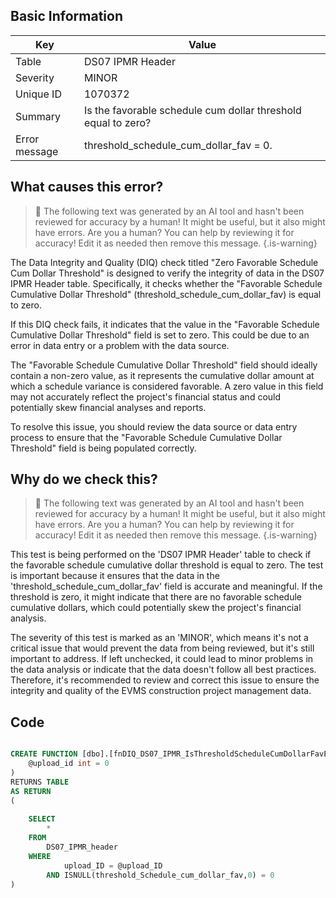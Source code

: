 ## Basic Information
| Key         | Value          |
|-------------|----------------|
| Table       | DS07 IPMR Header |
| Severity    | MINOR |
| Unique ID   | 1070372   |
| Summary     | Is the favorable schedule cum dollar threshold equal to zero? |
| Error message | threshold_schedule_cum_dollar_fav = 0. |

## What causes this error?

> :robot: The following text was generated by an AI tool and hasn't been reviewed for accuracy by a human! It might be useful, but it also might have errors. Are you a human? You can help by reviewing it for accuracy! Edit it as needed then remove this message.
{.is-warning}

The Data Integrity and Quality (DIQ) check titled "Zero Favorable Schedule Cum Dollar Threshold" is designed to verify the integrity of data in the DS07 IPMR Header table. Specifically, it checks whether the "Favorable Schedule Cumulative Dollar Threshold" (threshold_schedule_cum_dollar_fav) is equal to zero.

If this DIQ check fails, it indicates that the value in the "Favorable Schedule Cumulative Dollar Threshold" field is set to zero. This could be due to an error in data entry or a problem with the data source. 

The "Favorable Schedule Cumulative Dollar Threshold" field should ideally contain a non-zero value, as it represents the cumulative dollar amount at which a schedule variance is considered favorable. A zero value in this field may not accurately reflect the project's financial status and could potentially skew financial analyses and reports. 

To resolve this issue, you should review the data source or data entry process to ensure that the "Favorable Schedule Cumulative Dollar Threshold" field is being populated correctly.
## Why do we check this?

> :robot: The following text was generated by an AI tool and hasn't been reviewed for accuracy by a human! It might be useful, but it also might have errors. Are you a human? You can help by reviewing it for accuracy! Edit it as needed then remove this message.
{.is-warning}

This test is being performed on the 'DS07 IPMR Header' table to check if the favorable schedule cumulative dollar threshold is equal to zero. The test is important because it ensures that the data in the 'threshold_schedule_cum_dollar_fav' field is accurate and meaningful. If the threshold is zero, it might indicate that there are no favorable schedule cumulative dollars, which could potentially skew the project's financial analysis. 

The severity of this test is marked as an 'MINOR', which means it's not a critical issue that would prevent the data from being reviewed, but it's still important to address. If left unchecked, it could lead to minor problems in the data analysis or indicate that the data doesn't follow all best practices. Therefore, it's recommended to review and correct this issue to ensure the integrity and quality of the EVMS construction project management data.
## Code

```sql

CREATE FUNCTION [dbo].[fnDIQ_DS07_IPMR_IsThresholdScheduleCumDollarFavEqToZero] (
	@upload_id int = 0
)
RETURNS TABLE
AS RETURN
(
	
	SELECT 
		*
	FROM
		DS07_IPMR_header
	WHERE
			upload_ID = @upload_ID
		AND ISNULL(threshold_Schedule_cum_dollar_fav,0) = 0
)
```
